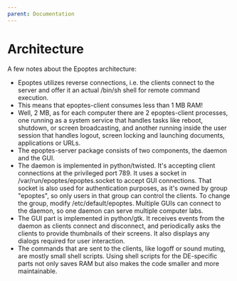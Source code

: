 ```yaml
---
parent: Documentation
---
```


# Architecture

A few notes about the Epoptes architecture:

- Epoptes utilizes reverse connections, i.e. the clients connect to the server and offer it an actual /bin/sh shell for remote command execution.
- This means that epoptes-client consumes less than 1 MB RAM!
- Well, 2 MB, as for each computer there are 2 epoptes-client processes, one running as a system service that handles tasks like reboot, shutdown, or screen broadcasting, and another running inside the user session that handles logout, screen locking and launching documents, applications or URLs.
- The epoptes-server package consists of two components, the daemon and the GUI.
- The daemon is implemented in python/twisted. It's accepting client connections at the privileged port 789. It uses a socket in /var/run/epoptes/epoptes.socket to accept GUI connections. That socket is also used for authentication purposes, as it's owned by group "epoptes", so only users in that group can control the clients. To change the group, modify /etc/default/epoptes. Multiple GUIs can connect to the daemon, so one daemon can serve multiple computer labs.
- The GUI part is implemented in python/gtk. It receives events from the daemon as clients connect and disconnect, and periodically asks the clients to provide thumbnails of their screens. It also displays any dialogs required for user interaction.
- The commands that are sent to the clients, like logoff or sound muting, are mostly small shell scripts. Using shell scripts for the DE-specific parts not only saves RAM but also makes the code smaller and more maintainable.
